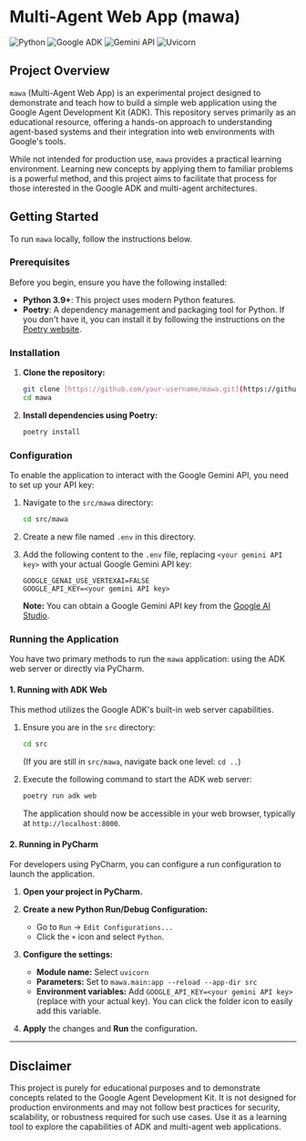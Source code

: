 # Multi-Agent Web App (mawa)

![Python](https://img.shields.io/badge/Python-3.9%2B-blue)
![Google ADK](https://img.shields.io/badge/Google-ADK-orange)
![Gemini API](https://img.shields.io/badge/Google-Gemini%20API-green)
![Uvicorn](https://img.shields.io/badge/Web%20Server-Uvicorn-lightgrey)

## Project Overview

`mawa` (Multi-Agent Web App) is an experimental project designed to demonstrate and teach how to build a simple web application using the Google Agent Development Kit (ADK). This repository serves primarily as an educational resource, offering a hands-on approach to understanding agent-based systems and their integration into web environments with Google's tools.

While not intended for production use, `mawa` provides a practical learning environment. Learning new concepts by applying them to familiar problems is a powerful method, and this project aims to facilitate that process for those interested in the Google ADK and multi-agent architectures.

## Getting Started

To run `mawa` locally, follow the instructions below.

### Prerequisites

Before you begin, ensure you have the following installed:

* **Python 3.9+**: This project uses modern Python features.
* **Poetry**: A dependency management and packaging tool for Python. If you don't have it, you can install it by following the instructions on the [Poetry website](https://python-poetry.org/docs/#installation).

### Installation

1.  **Clone the repository:**
    ```bash
    git clone [https://github.com/your-username/mawa.git](https://github.com/your-username/mawa.git)
    cd mawa
    ```

2.  **Install dependencies using Poetry:**
    ```bash
    poetry install
    ```

### Configuration

To enable the application to interact with the Google Gemini API, you need to set up your API key:

1.  Navigate to the `src/mawa` directory:
    ```bash
    cd src/mawa
    ```

2.  Create a new file named `.env` in this directory.

3.  Add the following content to the `.env` file, replacing `<your gemini API key>` with your actual Google Gemini API key:

    ```env
    GOOGLE_GENAI_USE_VERTEXAI=FALSE
    GOOGLE_API_KEY=<your gemini API key>
    ```

    **Note:** You can obtain a Google Gemini API key from the [Google AI Studio](https://aistudio.google.com/app/apikey).

### Running the Application

You have two primary methods to run the `mawa` application: using the ADK web server or directly via PyCharm.

#### 1. Running with ADK Web

This method utilizes the Google ADK's built-in web server capabilities.

1.  Ensure you are in the `src` directory:
    ```bash
    cd src
    ```
    (If you are still in `src/mawa`, navigate back one level: `cd ..`)

2.  Execute the following command to start the ADK web server:
    ```bash
    poetry run adk web
    ```

    The application should now be accessible in your web browser, typically at `http://localhost:8000`.

#### 2. Running in PyCharm

For developers using PyCharm, you can configure a run configuration to launch the application.

1.  **Open your project in PyCharm.**

2.  **Create a new Python Run/Debug Configuration:**
    * Go to `Run` -> `Edit Configurations...`
    * Click the `+` icon and select `Python`.

3.  **Configure the settings:**
    * **Module name:** Select `uvicorn`
    * **Parameters:** Set to `mawa.main:app --reload --app-dir src`
    * **Environment variables:** Add `GOOGLE_API_KEY=<your gemini API key>` (replace with your actual key). You can click the folder icon to easily add this variable.

4.  **Apply** the changes and **Run** the configuration.

---

## Disclaimer

This project is purely for educational purposes and to demonstrate concepts related to the Google Agent Development Kit. It is not designed for production environments and may not follow best practices for security, scalability, or robustness required for such use cases. Use it as a learning tool to explore the capabilities of ADK and multi-agent web applications.
